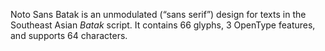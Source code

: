 Noto Sans Batak is an unmodulated (“sans serif”) design for texts in the Southeast Asian _Batak_ script. It contains 66 glyphs, 3 OpenType features, and supports 64 characters.